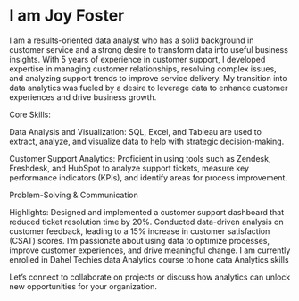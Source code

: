 # I am Joy Foster 

I am a results-oriented data analyst who has a solid background in customer service and a strong desire to transform data into useful business insights. With 5 years of experience in customer support, I developed expertise in managing customer relationships, resolving complex issues, and analyzing support trends to improve service delivery. My transition into data analytics was fueled by a desire to leverage data to enhance customer experiences and drive business growth.

Core Skills:

Data Analysis and Visualization: SQL, Excel, and Tableau are used to extract, analyze, and visualize data to help with strategic decision-making.

Customer Support Analytics: Proficient in using tools such as Zendesk, Freshdesk, and HubSpot to analyze support tickets, measure key performance indicators (KPIs), and identify areas for process improvement.

Problem-Solving & Communication

Highlights:
Designed and implemented a customer support dashboard that reduced ticket resolution time by 20%.
Conducted data-driven analysis on customer feedback, leading to a 15% increase in customer satisfaction (CSAT) scores.
I’m passionate about using data to optimize processes, improve customer experiences, and drive meaningful change.
I am currently enrolled in Dahel Techies data Analytics course to hone data Analytics skills 

Let’s connect to collaborate on projects or discuss how analytics can unlock new opportunities for your organization.






